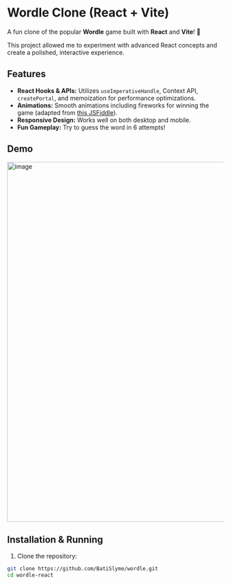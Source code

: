 # Wordle Clone (React + Vite)

A fun clone of the popular **Wordle** game built with **React** and **Vite**! 🎉  

This project allowed me to experiment with advanced React concepts and create a polished, interactive experience.

## Features

- **React Hooks & APIs:** Utilizes `useImperativeHandle`, Context API, `createPortal`, and memoization for performance optimizations.
- **Animations:** Smooth animations including fireworks for winning the game (adapted from [this JSFiddle](https://jsfiddle.net/elin/7m3bL/)).
- **Responsive Design:** Works well on both desktop and mobile.
- **Fun Gameplay:** Try to guess the word in 6 attempts!

## Demo

<img width="1906" height="836" alt="image" src="https://github.com/user-attachments/assets/2cec5caa-5a5c-4118-9b37-a7668c2cb0c1" />

## Installation & Running

1. Clone the repository:

```bash
git clone https://github.com/BatiSlyme/wordle.git
cd wordle-react
